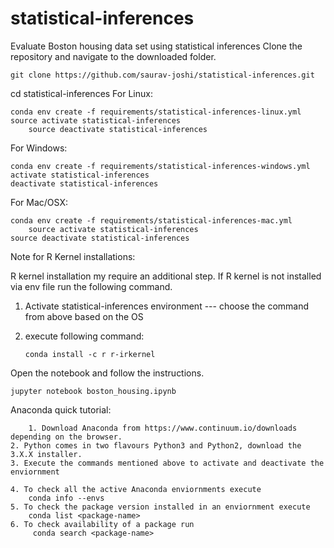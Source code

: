 # statistical-inferences
Evaluate Boston housing data set  using statistical inferences
Clone the repository and navigate to the downloaded folder.

	git clone https://github.com/saurav-joshi/statistical-inferences.git
  
  cd statistical-inferences
  For Linux:

	conda env create -f requirements/statistical-inferences-linux.yml
	source activate statistical-inferences
        source deactivate statistical-inferences
For Windows:

	conda env create -f requirements/statistical-inferences-windows.yml
	activate statistical-inferences
	deactivate statistical-inferences


For Mac/OSX:

	conda env create -f requirements/statistical-inferences-mac.yml
        source activate statistical-inferences
	source deactivate statistical-inferences

Note for R Kernel installations: 

R kernel installation my require an additional step. If R kernel is not installed via env file run the following command. 

1. Activate statistical-inferences environment --- choose the command from above based on the OS
2. execute following command:

       conda install -c r r-irkernel
	
Open the notebook and follow the instructions.

	jupyter notebook boston_housing.ipynb

Anaconda quick tutorial:

        1. Download Anaconda from https://www.continuum.io/downloads depending on the browser. 
	2. Python comes in two flavours Python3 and Python2, download the 3.X.X installer. 
	3. Execute the commands mentioned above to activate and deactivate the enviornment
	
	4. To check all the active Anaconda enviornments execute
	    conda info --envs
	5. To check the package version installed in an enviornment execute
	    conda list <package-name>
	6. To check availability of a package run
	     conda search <package-name>
	

